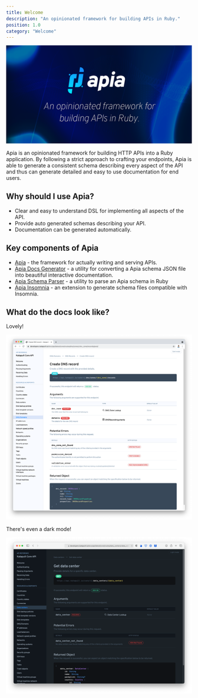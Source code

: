 ```yaml
---
title: Welcome
description: "An opinionated framework for building APIs in Ruby."
position: 1.0
category: "Welcome"
---
```


![Screenshot](/welcome.png)

Apia is an opinionated framework for building HTTP APIs into a Ruby application. By following a strict approach to crafting your endpoints, Apia is able to generate a consistent schema describing every aspect of the API and thus can generate detailed and easy to use documentation for end users.

## Why should I use Apia?

- Clear and easy to understand DSL for implementing all aspects of the API.
- Provide auto generated schemas describing your API.
- Documentation can be generated automatically.

## Key components of Apia

- [Apia](https://github.com/krystal/apia) - the framework for actually writing and serving APIs.
- [Apia Docs Generator](https://github.com/krystal/apia-docs-generator) - a utility for converting a Apia schema JSON file into beautiful interactive documentation.
- [Apia Schema Parser](https://github.com/krystal/apia-schema-parser) - a utility to parse an Apia schema in Ruby
- [Apia Insomnia](https://github.com/krystal/apia-insomnia) - an extension to generate schema files compatible with Insomnia.

## What do the docs look like?

Lovely!

![Screenshot](/screenshots/light-docs.png)

There's even a dark mode!

![Screenshot](/screenshots/dark-docs.png)
